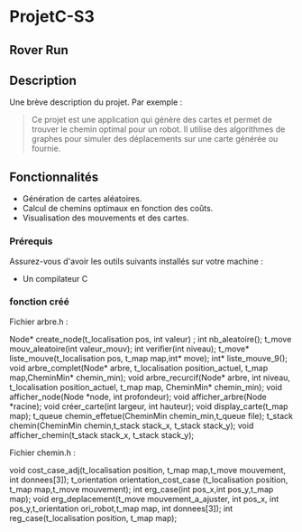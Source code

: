 # ProjetC-S3
## Rover Run

## Description

Une brève description du projet. Par exemple :
> Ce projet est une application qui génère des cartes et permet de trouver le chemin optimal pour un robot. Il utilise des algorithmes de graphes pour simuler des déplacements sur une carte générée ou fournie.

## Fonctionnalités

- Génération de cartes aléatoires.
- Calcul de chemins optimaux en fonction des coûts.
- Visualisation des mouvements et des cartes.


### Prérequis

Assurez-vous d'avoir les outils suivants installés sur votre machine :

- Un compilateur C

### fonction créé 


Fichier arbre.h :

Node* create_node(t_localisation pos, int valeur) ;
int nb_aleatoire();
t_move mouv_aleatoire(int valeur_mouv);
int verifier(int niveau);
t_move* liste_mouve(t_localisation pos, t_map map,int* move);
int* liste_mouve_9();
void arbre_complet(Node* arbre, t_localisation position_actuel, t_map map,CheminMin* chemin_min);
void arbre_recurcif(Node* arbre, int niveau, t_localisation position_actuel, t_map map, CheminMin* chemin_min);
void afficher_node(Node *node, int profondeur);
void afficher_arbre(Node *racine);
void créer_carte(int largeur, int hauteur);
void display_carte(t_map map);
t_queue chemin_effetue(CheminMin chemin_min,t_queue file);
t_stack chemin(CheminMin chemin,t_stack stack_x, t_stack stack_y);
void afficher_chemin(t_stack stack_x, t_stack stack_y);


Fichier chemin.h :

void cost_case_adj(t_localisation position, t_map map,t_move mouvement, int donnees[3]);
t_orientation orientation_cost_case (t_localisation position, t_map map,t_move mouvement);
int erg_case(int pos_x,int pos_y,t_map map);
void erg_deplacement(t_move mouvement_a_ajuster, int pos_x, int pos_y,t_orientation ori_robot,t_map map, int donnees[3]);
int reg_case(t_localisation position, t_map map);
